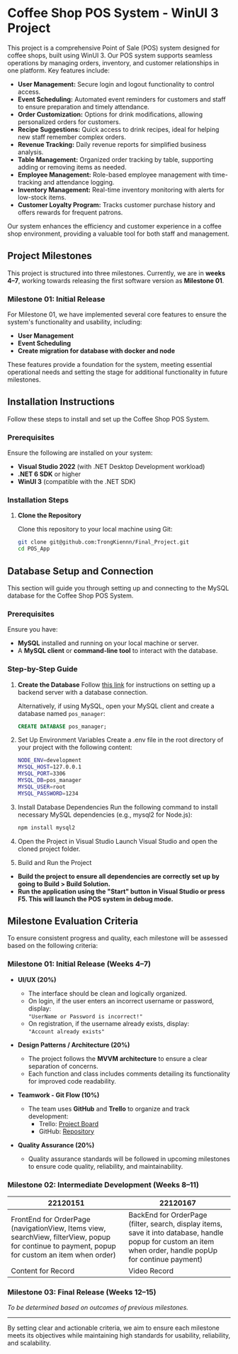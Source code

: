 # Coffee Shop POS System - WinUI 3 Project

This project is a comprehensive Point of Sale (POS) system designed for coffee shops, built using WinUI 3. Our POS system supports seamless operations by managing orders, inventory, and customer relationships in one platform. Key features include:

- **User Management:** Secure login and logout functionality to control access.
- **Event Scheduling:** Automated event reminders for customers and staff to ensure preparation and timely attendance.
- **Order Customization:** Options for drink modifications, allowing personalized orders for customers.
- **Recipe Suggestions:** Quick access to drink recipes, ideal for helping new staff remember complex orders.
- **Revenue Tracking:** Daily revenue reports for simplified business analysis.
- **Table Management:** Organized order tracking by table, supporting adding or removing items as needed.
- **Employee Management:** Role-based employee management with time-tracking and attendance logging.
- **Inventory Management:** Real-time inventory monitoring with alerts for low-stock items.
- **Customer Loyalty Program:** Tracks customer purchase history and offers rewards for frequent patrons.

Our system enhances the efficiency and customer experience in a coffee shop environment, providing a valuable tool for both staff and management.

## Project Milestones

This project is structured into three milestones. Currently, we are in **weeks 4–7**, working towards releasing the first software version as **Milestone 01**.

### Milestone 01: Initial Release

For Milestone 01, we have implemented several core features to ensure the system's functionality and usability, including:

- **User Management**
- **Event Scheduling**
- **Create migration for database with docker and node**

These features provide a foundation for the system, meeting essential operational needs and setting the stage for additional functionality in future milestones.

## Installation Instructions

Follow these steps to install and set up the Coffee Shop POS System.

### Prerequisites

Ensure the following are installed on your system:

- **Visual Studio 2022** (with .NET Desktop Development workload)
- **.NET 6 SDK** or higher
- **WinUI 3** (compatible with the .NET SDK)

### Installation Steps

1. **Clone the Repository**

   Clone this repository to your local machine using Git:
   ```bash
   git clone git@github.com:TrongKiennn/Final_Project.git
   cd POS_App

## Database Setup and Connection

This section will guide you through setting up and connecting to the MySQL database for the Coffee Shop POS System.

### Prerequisites

Ensure you have:
- **MySQL** installed and running on your local machine or server.
- A **MySQL client** or **command-line tool** to interact with the database.

### Step-by-Step Guide

1. **Create the Database**
Follow [this link](https://tdquang7.notion.site/H-ng-d-n-t-o-nhanh-backend-server-v-i-database-Postgres-c5f6e163a27e4882ac22fe32774b1a3c?pvs=4) for instructions on setting up a backend server with a database connection.

   Alternatively, if using MySQL, open your MySQL client and create a database named `pos_manager`:
   ```sql
   CREATE DATABASE pos_manager;
   
2. Set Up Environment Variables
   Create a .env file in the root directory of your project with the following content:
   ```bash
   NODE_ENV=development
   MYSQL_HOST=127.0.0.1
   MYSQL_PORT=3306
   MYSQL_DB=pos_manager
   MYSQL_USER=root
   MYSQL_PASSWORD=1234

3. Install Database Dependencies
Run the following command to install necessary MySQL dependencies (e.g., mysql2 for Node.js):

   ```bash
   npm install mysql2
4. Open the Project in Visual Studio
Launch Visual Studio and open the cloned project folder.
6. Build and Run the Project
- **Build the project to ensure all dependencies are correctly set up by going to Build > Build Solution.**
- **Run the application using the "Start" button in Visual Studio or press F5. This will launch the POS system in debug mode.**

## Milestone Evaluation Criteria

To ensure consistent progress and quality, each milestone will be assessed based on the following criteria:

### Milestone 01: Initial Release (Weeks 4–7)

- **UI/UX (20%)**  
   - The interface should be clean and logically organized.
   - On login, if the user enters an incorrect username or password, display:  
     `"UserName or Password is incorrect!"`
   - On registration, if the username already exists, display:  
     `"Account already exists"`

- **Design Patterns / Architecture (20%)**  
   - The project follows the **MVVM architecture** to ensure a clear separation of concerns.
   - Each function and class includes comments detailing its functionality for improved code readability.

- **Teamwork - Git Flow (10%)**  
   - The team uses **GitHub** and **Trello** to organize and track development:
     - Trello: [Project Board](https://trello.com/b/N54ELBhQ/l%E1%BA%ADp-trinh-win)
     - GitHub: [Repository](https://github.com/TrongKiennn/Final_Project)

- **Quality Assurance (20%)**  
   - Quality assurance standards will be followed in upcoming milestones to ensure code quality, reliability, and maintainability.
 
### Milestone 02: Intermediate Development (Weeks 8–11)
| 22120151                                                                                                                             | 22120167                                                                                                                             |
|----------------------------------------------------------------------------------------------------------------------------------------|----------------------------------------------------------------------------------------------------------------------------------------|
| FrontEnd for OrderPage (navigationView, Items view, searchView, filterView, popup for continue to payment, popup for custom an item when order) | BackEnd for OrderPage (filter, search, display items, save it into database, handle popup for custom an item when order, handle popUp for continue payment) |
| Content for Record                                                                                                                   | Video Record                                                                                                                          |


### Milestone 03: Final Release (Weeks 12–15)
*To be determined based on outcomes of previous milestones.*

---

By setting clear and actionable criteria, we aim to ensure each milestone meets its objectives while maintaining high standards for usability, reliability, and scalability.
